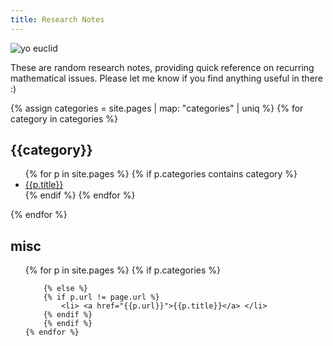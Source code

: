 ```yaml
---
title: Research Notes
---
```


![yo euclid](euclid.png)

These are random research notes, providing quick reference on recurring
mathematical issues. Please let me know if you find anything useful in there :)

{% assign categories = site.pages | map: "categories" | uniq %}
{% for category in categories %}
<h2>{{category}}</h2>
<ul>
    {% for p in site.pages %}
        {% if p.categories contains category %}
        <li> <a href="{{p.url}}">{{p.title}}</a> </li>
        {% endif %}
    {% endfor %}
    </ul>
{% endfor %}


<h2>misc</h2>
<ul>
    {% for p in site.pages %}
        {% if p.categories %}
        
        {% else %}
        {% if p.url != page.url %}
            <li> <a href="{{p.url}}">{{p.title}}</a> </li>
        {% endif %}
        {% endif %}
    {% endfor %}
</ul>






